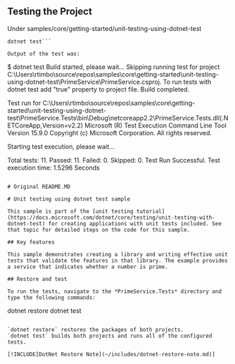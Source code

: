 
## Testing the Project

Under samples/core/getting-started/unit-testing-using-dotnet-test

```dotnet restore
dotnet test```

Output of the test was:

```
$ dotnet test
Build started, please wait...
Skipping running test for project C:\Users\rtimbo\source\repos\samples\core\getting-started\unit-testing-using-dotnet-test\PrimeService\PrimeService.csproj. To run tests with dotnet test add "<IsTestProject>true<IsTestProject>" property to project file.
Build completed.

Test run for C:\Users\rtimbo\source\repos\samples\core\getting-started\unit-testing-using-dotnet-test\PrimeService.Tests\bin\Debug\netcoreapp2.2\PrimeService.Tests.dll(.NETCoreApp,Version=v2.2)
Microsoft (R) Test Execution Command Line Tool Version 15.9.0
Copyright (c) Microsoft Corporation.  All rights reserved.

Starting test execution, please wait...

Total tests: 11. Passed: 11. Failed: 0. Skipped: 0.
Test Run Successful.
Test execution time: 1.5296 Seconds

```

# Original README.MD

# Unit testing using dotnet test sample

This sample is part of the [unit testing tutorial](https://docs.microsoft.com/dotnet/core/testing/unit-testing-with-dotnet-test) for creating applications with unit tests included. See that topic for detailed steps on the code for this sample.

## Key features

This sample demonstrates creating a library and writing effective unit tests that validate the features in that library. The example provides a service that indicates whether a number is prime.

## Restore and test

To run the tests, navigate to the *PrimeService.Tests* directory and type the following commands:

```
dotnet restore
dotnet test
```

`dotnet restore` restores the packages of both projects.
`dotnet test` builds both projects and runs all of the configured tests.

[!INCLUDE[DotNet Restore Note](~/includes/dotnet-restore-note.md)]
